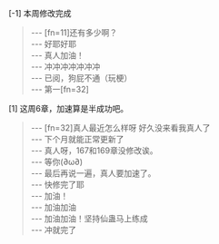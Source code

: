 
[-1] 本周修改完成
>--- [fn=11]还有多少啊？<br>
>--- 好耶好耶<br>
>--- 真人加油！<br>
>--- 冲冲冲冲冲冲冲<br>
>--- 已阅，狗屁不通（玩梗）<br>
>--- 第一[fn=32]<br>

[1] 这周6章，加速算是半成功吧。
>--- [fn=32]真人最近怎么样呀  好久没来看我真人了<br>
>--- 下个月就能正常更新了<br>
>--- 真人呀，167和169章没修改诶。<br>
>--- 等你(∂ω∂)<br>
>--- 最后再说一遍，真人要加速了。<br>
>--- 快修完了耶<br>
>--- 加油！<br>
>--- 加油加油<br>
>--- 加油加油！坚持仙蛊马上练成<br>
>--- 冲就完了<br>
